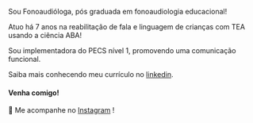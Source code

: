 Sou Fonoaudióloga, pós graduada em fonoaudiologia educacional!

Atuo há 7 anos na reabilitação de fala e linguagem de crianças com TEA usando a ciência ABA!

Sou implementadora do PECS nível 1, promovendo uma comunicação funcional.

Saiba mais conhecendo meu currículo no [linkedin](https://www.linkedin.com/in/fonosuelen-c%C3%A1ssia/).

#### Venha comigo!

🤗 Me acompanhe no [Instagram](https://www.instagram.com/suelencassia.fono/) !
